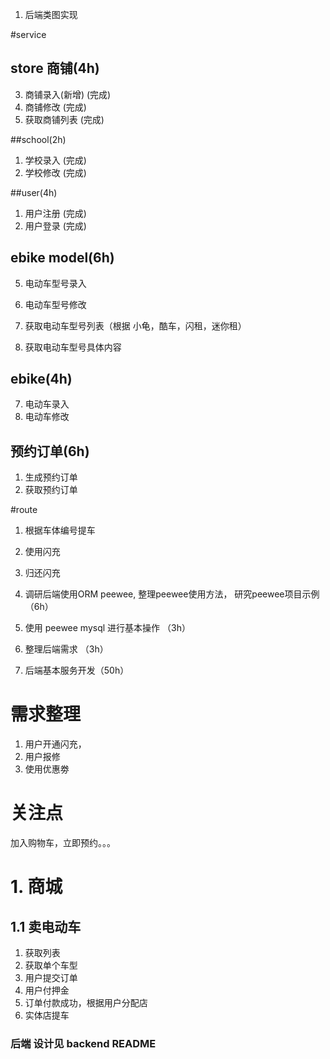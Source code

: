 1. 后端类图实现

#service
## store 商铺(4h)
3. 商铺录入(新增) (完成)
4. 商铺修改 (完成)
1. 获取商铺列表 (完成)

##school(2h)
1. 学校录入 (完成)
2. 学校修改 (完成)

##user(4h)
1. 用户注册 (完成)
2. 用户登录 (完成)

## ebike model(6h)
5. 电动车型号录入
6. 电动车型号修改

1. 获取电动车型号列表（根据 小龟，酷车，闪租，迷你租）
2. 获取电动车型号具体内容

## ebike(4h)
7. 电动车录入
8. 电动车修改

## 预约订单(6h)
1. 生成预约订单
2. 获取预约订单


#route
1. 根据车体编号提车
2. 使用闪充
3. 归还闪充


1. 调研后端使用ORM peewee, 整理peewee使用方法， 研究peewee项目示例 （6h）
2. 使用 peewee mysql 进行基本操作 （3h）
2. 整理后端需求 （3h）
3. 后端基本服务开发（50h）



# 需求整理

1. 用户开通闪充， 
2. 用户报修
3. 使用优惠劵

# 关注点
加入购物车，立即预约。。。


# 1. 商城
## 1.1 卖电动车
1. 获取列表
2. 获取单个车型
3. 用户提交订单
4. 用户付押金
5. 订单付款成功，根据用户分配店
6. 实体店提车


### 后端 设计见 backend README





